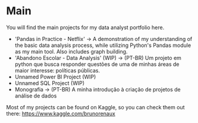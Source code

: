 # Main
You will find the main projects for my data analyst portfolio here.

* 'Pandas in Practice - Netflix' -> A demonstration of my understanding of the basic data analysis process, while utilizing Python's Pandas module as my main tool. Also includes graph building.
* 'Abandono Escolar - Data Analysis' (WIP) -> (PT-BR) Um projeto em python que busca responder questões de uma de minhas áreas de maior interesse: políticas públicas.
* Unnamed Power BI Project (WIP)
* Unnamed SQL Project (WIP)
* Monografia -> (PT-BR) A minha introdução à criação de projetos de análise de dados

Most of my projects can be found on Kaggle, so you can check them out there:
https://www.kaggle.com/brunorenaux
